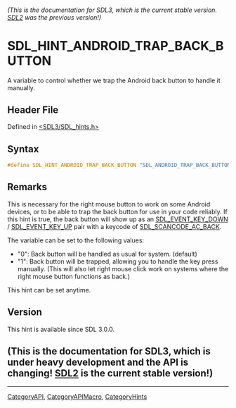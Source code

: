 ###### (This is the documentation for SDL3, which is the current stable version. [SDL2](https://wiki.libsdl.org/SDL2/) was the previous version!)
# SDL_HINT_ANDROID_TRAP_BACK_BUTTON

A variable to control whether we trap the Android back button to handle it manually.

## Header File

Defined in [<SDL3/SDL_hints.h>](https://github.com/libsdl-org/SDL/blob/main/include/SDL3/SDL_hints.h)

## Syntax

```c
#define SDL_HINT_ANDROID_TRAP_BACK_BUTTON "SDL_ANDROID_TRAP_BACK_BUTTON"
```

## Remarks

This is necessary for the right mouse button to work on some Android
devices, or to be able to trap the back button for use in your code
reliably. If this hint is true, the back button will show up as an
[SDL_EVENT_KEY_DOWN](SDL_EVENT_KEY_DOWN) /
[SDL_EVENT_KEY_UP](SDL_EVENT_KEY_UP) pair with a keycode of
[SDL_SCANCODE_AC_BACK](SDL_SCANCODE_AC_BACK).

The variable can be set to the following values:

- "0": Back button will be handled as usual for system. (default)
- "1": Back button will be trapped, allowing you to handle the key press
  manually. (This will also let right mouse click work on systems where the
  right mouse button functions as back.)

This hint can be set anytime.

## Version

This hint is available since SDL 3.0.0.

## (This is the documentation for SDL3, which is under heavy development and the API is changing! [SDL2](https://wiki.libsdl.org/SDL2/) is the current stable version!)



----
[CategoryAPI](CategoryAPI), [CategoryAPIMacro](CategoryAPIMacro), [CategoryHints](CategoryHints)

